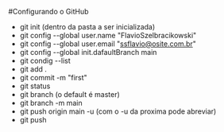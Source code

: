 #Configurando o GitHub
- git init (dentro da pasta a ser inicializada)
- git config --global user.name "FlavioSzelbracikowski"
- git config --global user.email "ssflavio@osite.com.br"
- git config --global init.dafaultBranch main
- git condig --list
- git add .
- git commit -m "first"
- git status
- git branch (o default é master)
- git branch -m main
- git push origin main -u (com o -u da proxima pode abreviar)
- git push